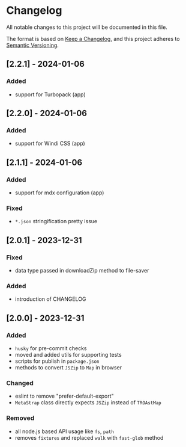# Changelog

All notable changes to this project will be documented in this file.

The format is based on [Keep a Changelog](https://keepachangelog.com/en/1.0.0/),
and this project adheres to [Semantic Versioning](https://semver.org/spec/v2.0.0.html).

## [2.2.1] - 2024-01-06

### Added
- support for Turbopack (app)



## [2.2.0] - 2024-01-06

### Added
- support for Windi CSS (app)



## [2.1.1] - 2024-01-06

### Added
- support for mdx configuration (app)

### Fixed
- `*.json` stringification pretty issue



## [2.0.1] - 2023-12-31

### Fixed
- data type passed in downloadZip method to file-saver

### Added
- introduction of CHANGELOG



## [2.0.0] - 2023-12-31

### Added
- `husky` for pre-commit checks
- moved and added utils for supporting tests
- scripts for publish in `package.json`
- methods to convert `JSZip` to `Map` in browser

### Changed
- eslint to remove "prefer-default-export"
- `MetaStrap` class directly expects `JSZip` instead of `TROAstMap`

### Removed
- all node.js based API usage like `fs`, `path`
- removes `fixtures` and replaced `walk` with `fast-glob` method
